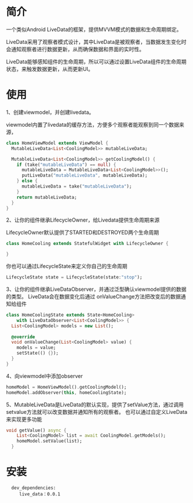 简介
===

一个类似Android LiveData的框架，提供MVVM模式的数据和生命周期绑定。

LiveData采用了观察者模式设计，其中LiveData是被观察者，当数据发生变化时会通知观察者进行数据更新，从而确保数据和界面的实时性。


LiveData能够感知组件的生命周期，所以可以通过设置LiveData组件的生命周期状态，来触发数据更新，从而更新UI。

使用
===
1、创建viewmodel，并创建livedata。

viewmodel内置了livedata的缓存方法，方便多个观察者能观察到同一个数据来源，
```Dart
class HomeViewModel extends ViewModel {
  MutableLiveData<List<CoolingModel>> mutableLiveData;

  MutableLiveData<List<CoolingModel>> getCoolingModel() {
    if (take("mutableLiveData") == null) {
      mutableLiveData = MutableLiveData<List<CoolingModel>>();
      putLiveData("mutableLiveData", mutableLiveData);
    } else {
      mutableLiveData = take("mutableLiveData");
    }
    return mutableLiveData;
  }
}
```

2、让你的组件继承LifecycleOwner，给Livedata提供生命周期来源

LifecycleOwner默认提供了STARTED和DESTROYED两个生命周期


```Dart
class HomeCooling extends StatefulWidget with LifecycleOwner {

}
```

你也可以通过LifecycleState来定义你自己的生命周期
```Dart
LifecycleState state = LifecycleState(state:"stop");
```


3、让你的组件继承LiveDataObserver，并通过泛型确认viewmodel提供的数据的类型。
LiveData会在数据变化后通过 onValueChange方法把改变后的数据通知给组件
```Dart
class HomeCoolingState extends State<HomeCooling>
    with LiveDataObserver<List<CoolingModel>> {
  List<CoolingModel> models = new List();
  
  @override
  void onValueChange(List<CoolingModel> value) {
    models = value;
    setState(() {});
  }
}
```

4、向viewmodel中添加observer
```Dart
homeModel = HomeViewModel().getCoolingModel();
homeModel.addObserver(this, homeCoolingState);
```


5、MutableLiveData是LiveData的默认实现，提供了setValue方法，通过调用setvalue方法就可以改变数据并通知所有的观察者。
也可以通过自定义LiveData来实现更多功能
```Dart
void getValue() async {
    List<CoolingModel> list = await CoolingModel.getModels();
    homeModel.setValue(list);
  }
```


安装
===

      dev_dependencies:
         live_data：0.0.1
          

